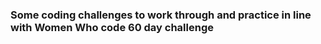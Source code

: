 ### Some coding challenges to work through and practice in line with Women Who code 60 day challenge

